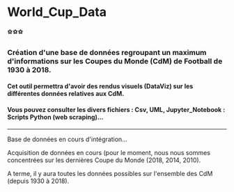 # World_Cup_Data

:soccer::soccer::soccer:

### Création d'une base de données regroupant un maximum d'informations sur les Coupes du Monde (CdM) de Football de 1930 à 2018. 
#### Cet outil permettra d'avoir des rendus visuels (DataViz) sur les différentes données relatives aux CdM.
#### Vous pouvez consulter les divers fichiers : Csv, UML, Jupyter_Notebook : Scripts Python (web scraping)...

*****************

Base de données en cours d'intégration...

Acquisition de données en cours (pour le moment, nous nous sommes concentrées sur les dernières Coupe du Monde (2018, 2014, 2010).

A terme, il y aura toutes les données possibles sur l'ensemble des CdM (depuis 1930 à 2018).
